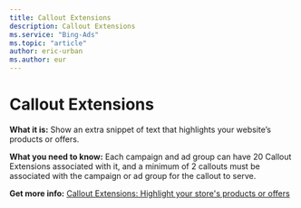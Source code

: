 ```yaml
---
title: Callout Extensions
description: Callout Extensions
ms.service: "Bing-Ads"
ms.topic: "article"
author: eric-urban
ms.author: eur
---
```


# Callout Extensions

**What it is:**  Show an extra snippet of text that highlights your website’s products or offers.

**What you need to know:**  Each campaign and ad group can have 20 Callout Extensions associated with it, and a minimum of 2 callouts must be associated with the campaign or ad group for the callout to serve.

**Get more info:**  [Callout Extensions: Highlight your store's products or offers](../hlp_BA_PROC_AddCalloutExtension.md)


